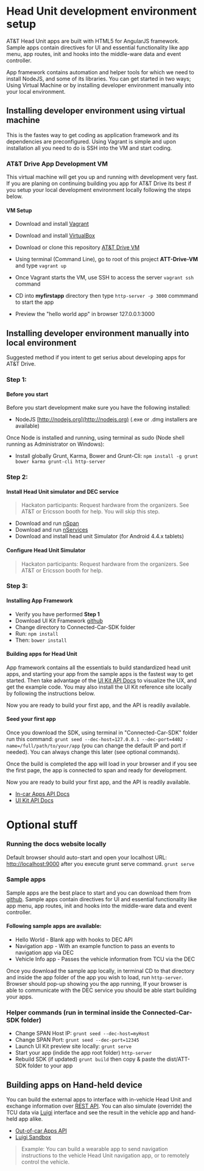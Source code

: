 # Head Unit development environment setup
AT&T Head Unit apps are built with HTML5 for AngularJS framework. Sample apps contain directives for UI and essential functionality like app menu, app routes, init and hooks into the middle-ware data and event controller.

App framework contains automation and helper tools for which we need to install NodeJS, and some of its libraries. You can get started in two ways; Using Virtual Machine or by installing developer environment manually into your local environment.

## Installing developer environment using virtual machine 
This is the fastes way to get coding as application framework and its dependencies are preconfigured. Using Vagrant is simple and upon installation all you need to do is SSH into the VM and start coding.

### AT&T Drive App Development VM 
This virtual machine will get you up and running with development very fast. If you are planing on continuing building you app for AT&T Drive its best if you setup your local development environment locally following the steps below.

#### VM Setup

- Download and install [Vagrant](http://vagrantup.com)
- Download and install [VirtualBox](https://www.virtualbox.org)
- Download or clone this repository [AT&T Drive VM](https://github.com/ericsson-innovate/ATT-Drive-SDK-VM.git)

- Using terminal (Command Line), go to root of this project **ATT-Drive-VM** and type `vagrant up`
- Once Vagrant starts the VM, use SSH to access the server `vagrant ssh` command
- CD into **myfirstapp** directory then type `http-server -p 3000` commmand to start the app
- Preview the "hello world app" in browser 127.0.0.1:3000 

## Installing developer environment manually into local environment
Suggested method if you intent to get serius about developing apps for AT&T Drive.

### Step 1: 
#### Before you start
Before you start development make sure you have the following installed:
- NodeJS [http://nodejs.org](http://nodejs.org) (.exe or .dmg installers are available)

Once Node is installed and running, using terminal as sudo (Node shell running as Administrator on Windows): 
- Install globally Grunt, Karma, Bower and Grunt-Cli: `npm install -g grunt bower karma grunt-cli http-server`

### Step 2: 
#### Install Head Unit simulator and DEC service
> Hackaton participants: Request hardware from the organizers. See AT&T or Ericsson booth for help. You will skip this step.

- Download and run [nSpan](url)
- Download and run [nServices](url)
- Download and install head unit Simulator (for Android 4.4.x tablets)

#### Configure Head Unit Simulator
> Hackaton participants: Request hardware from the organizers. See AT&T or Ericsson booth for help.

### Step 3: 
#### Installing App Framework
- Verify you have performed **Step 1**
- Download UI Kit Framework [github](https://github.com/ericsson-innovate/ATT-Drive-UI-Framework)
- Change directory to Connected-Car-SDK folder 
- Run: `npm install`
- Then: `bower install`

#### Building apps for Head Unit
App framework contains all the essentials to build standardized head unit apps, and starting your app from the sample apps is the fastest way to get started. Then take advantage of the [UI Kit API Docs](http://attgarage.msg.betelab.ericy.com:443/ui-toolkit) to visualize the UX, and get the example code. You may also install the UI Kit reference site locally by following the instructions below. 

Now you are ready to build your first app, and the API is readily available. 

#### Seed your first app
Once you download the SDK, using terminal in "Connected-Car-SDK" folder run this command: `grunt seed --dec-host=127.0.0.1 --dec-port=4402 -name=/full/path/to/your/app` (you can change the default IP and port if needed). You can always change this later (see optional commands).

Once the build is completed the app will load in your browser and if you see the first page, the app is connected to span and ready for development. 

Now you are ready to build your first app, and the API is readily available. 

- [In-car Apps API Docs](http://attgarage.msg.betelab.ericy.com:443/driveSdk/#/api-docs/vehicle-apps-api)
- [UI Kit API Docs](http://attgarage.msg.betelab.ericy.com:443/ui-toolkit)

# Optional stuff
### Running the docs website locally 
Default browser should auto-start and open your localhost URL: [http://localhost:9000](http://localhost:9000) after you execute grunt serve command. `grunt serve`

### Sample apps
Sample apps are the best place to start and you can download them from [github](https://github.com/ericsson-innovate/sample-app). Sample apps contain directives for UI and essential functionality like app menu, app routes, init and hooks into the middle-ware data and event controller.

#### Following sample apps are available:
- Hello World - Blank app with hooks to DEC API
- Navigation app - With an example function to pass an events to navigation app via DEC
- Vehicle Info app - Passes the vehicle information from TCU via the DEC

Once you download the sample app locally, in terminal CD to that directory and inside the app folder of the app you wish to load, run `http-server`. Browser should pop-up showing you the app running, If your browser is able to communicate with the DEC service you should be able start building your apps.

### Helper commands (run in terminal inside the Connected-Car-SDK folder)
- Change SPAN Host IP: `grunt seed --dec-host=myHost`
- Change SPAN Port: `grunt seed --dec-port=12345`
- Launch UI Kit preview site locally: `grunt serve`
- Start your app (indide the app root folder) `http-server`
- Rebuild SDK (if updated) `grunt build` then copy & paste the dist/ATT-SDK folder to your app

## Building apps on Hand-held device
You can build the external apps to interface with in-vehicle Head Unit and exchange information over [REST API](http://attgarage.msg.betelab.ericy.com:443/driveSdk/#/api-docs/web-apps-api/getting-started). You can also simulate (override) the TCU data via [Luigi](http://mafalda.hack.att.io) interface and see the result in the vehicle app and hand-held app alike.

- [Out-of-car Apps API](http://attgarage.msg.betelab.ericy.com:443/driveSdk/#/api-docs/web-apps-api/getting-started)
- [Luigi Sandbox](http://mafalda.hack.att.io) 

> Example: You can build a wearable app to send navigation instructions to the vehicle Head Unit navigation app, or to remotely control the vehicle.

